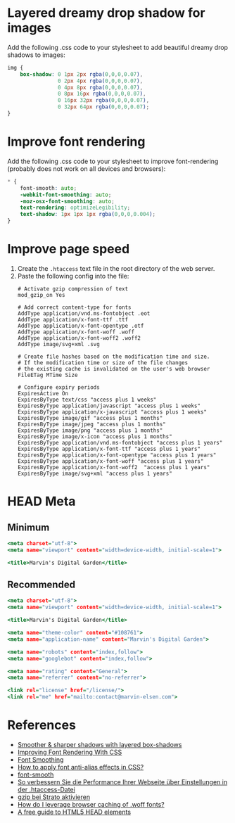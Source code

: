 # Layered dreamy drop shadow for images
Add the following .css code to your stylesheet to add beautiful dreamy drop shadows to images:
```{.css linenums="1"}
img {
    box-shadow: 0 1px 2px rgba(0,0,0,0.07), 
                0 2px 4px rgba(0,0,0,0.07), 
                0 4px 8px rgba(0,0,0,0.07), 
                0 8px 16px rgba(0,0,0,0.07),
                0 16px 32px rgba(0,0,0,0.07), 
                0 32px 64px rgba(0,0,0,0.07);
}
```

# Improve font rendering
Add the following .css code to your stylesheet to improve font-rendering (probably does not work on all devices and browsers):
```{.css linenums="1"}
* {
    font-smooth: auto;
    -webkit-font-smoothing: auto;
    -moz-osx-font-smoothing: auto;
    text-rendering: optimizeLegibility;
    text-shadow: 1px 1px 1px rgba(0,0,0,0.004);
}
```

# Improve page speed
1. Create the `.htaccess` text file in the root directory of the web server.
2. Paste the following config into the file:
    ```{.shell linenums="1"}
    # Activate gzip compression of text
    mod_gzip_on Yes
    
    # Add correct content-type for fonts
    AddType application/vnd.ms-fontobject .eot 
    AddType application/x-font-ttf .ttf
    AddType application/x-font-opentype .otf
    AddType application/x-font-woff .woff
    AddType application/x-font-woff2 .woff2
    AddType image/svg+xml .svg

    # Create file hashes based on the modification time and size.
    # If the modification time or size of the file changes
    # the existing cache is invalidated on the user's web browser
    FileETag MTime Size

    # Configure expiry periods
    ExpiresActive On
    ExpiresByType text/css "access plus 1 weeks"
    ExpiresByType application/javascript "access plus 1 weeks"
    ExpiresByType application/x-javascript "access plus 1 weeks"
    ExpiresByType image/gif "access plus 1 months"
    ExpiresByType image/jpeg "access plus 1 months"
    ExpiresByType image/png "access plus 1 months"
    ExpiresByType image/x-icon "access plus 1 months"
    ExpiresByType application/vnd.ms-fontobject "access plus 1 years"
    ExpiresByType application/x-font-ttf "access plus 1 years"
    ExpiresByType application/x-font-opentype "access plus 1 years"
    ExpiresByType application/x-font-woff "access plus 1 years"
    ExpiresByType application/x-font-woff2  "access plus 1 years"
    ExpiresByType image/svg+xml "access plus 1 years"
    ```

# HEAD Meta

## Minimum
```{.html linenums="1"}
<meta charset="utf-8">
<meta name="viewport" content="width=device-width, initial-scale=1">

<title>Marvin's Digital Garden</title>
```

## Recommended
```{.html linenums="1"}
<meta charset="utf-8">
<meta name="viewport" content="width=device-width, initial-scale=1">

<title>Marvin's Digital Garden</title>

<meta name="theme-color" content="#108761">
<meta name="application-name" content="Marvin's Digital Garden">

<meta name="robots" content="index,follow">
<meta name="googlebot" content="index,follow">

<meta name="rating" content="General">
<meta name="referrer" content="no-referrer">

<link rel="license" href="/license/">
<link rel="me" href="mailto:contact@marvin-elsen.com">
```

# References
* [Smoother & sharper shadows with layered box-shadows](https://tobiasahlin.com/blog/layered-smooth-box-shadows/)
* [Improving Font Rendering With CSS](https://medium.com/better-programming/improving-font-rendering-with-css-3383fc358cbc)
* [Font Smoothing](https://tailwindcss.com/docs/font-smoothing)
* [How to apply font anti-alias effects in CSS?](https://stackoverflow.com/questions/17864742/how-to-apply-font-anti-alias-effects-in-css)
* [font-smooth](https://developer.mozilla.org/en-US/docs/Web/CSS/font-smooth)
* [So verbessern Sie die Performance Ihrer Webseite über Einstellungen in der .htaccess-Datei](https://www.strato.de/faq/hosting/so-verbessern-sie-die-performance-ihrer-webseite-ueber-einstellungen-in-der-htaccess-datei/)
* [gzip bei Strato aktivieren ](https://technikkram.net/blog/2013/04/02/gzip-bei-strato-aktivieren/)
* [How do I leverage browser caching of .woff fonts?](https://stackoverflow.com/a/28148035)
* [A free guide to HTML5 HEAD elements](https://htmlhead.dev/)
